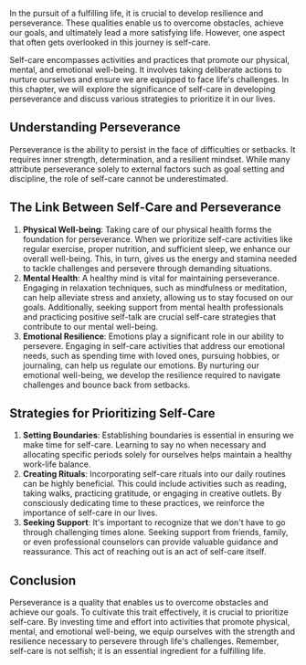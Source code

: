 
In the pursuit of a fulfilling life, it is crucial to develop resilience and perseverance. These qualities enable us to overcome obstacles, achieve our goals, and ultimately lead a more satisfying life. However, one aspect that often gets overlooked in this journey is self-care.

Self-care encompasses activities and practices that promote our physical, mental, and emotional well-being. It involves taking deliberate actions to nurture ourselves and ensure we are equipped to face life's challenges. In this chapter, we will explore the significance of self-care in developing perseverance and discuss various strategies to prioritize it in our lives.

## Understanding Perseverance

Perseverance is the ability to persist in the face of difficulties or setbacks. It requires inner strength, determination, and a resilient mindset. While many attribute perseverance solely to external factors such as goal setting and discipline, the role of self-care cannot be underestimated.

## The Link Between Self-Care and Perseverance

1. **Physical Well-being**: Taking care of our physical health forms the foundation for perseverance. When we prioritize self-care activities like regular exercise, proper nutrition, and sufficient sleep, we enhance our overall well-being. This, in turn, gives us the energy and stamina needed to tackle challenges and persevere through demanding situations.
2. **Mental Health**: A healthy mind is vital for maintaining perseverance. Engaging in relaxation techniques, such as mindfulness or meditation, can help alleviate stress and anxiety, allowing us to stay focused on our goals. Additionally, seeking support from mental health professionals and practicing positive self-talk are crucial self-care strategies that contribute to our mental well-being.
3. **Emotional Resilience**: Emotions play a significant role in our ability to persevere. Engaging in self-care activities that address our emotional needs, such as spending time with loved ones, pursuing hobbies, or journaling, can help us regulate our emotions. By nurturing our emotional well-being, we develop the resilience required to navigate challenges and bounce back from setbacks.

## Strategies for Prioritizing Self-Care

1. **Setting Boundaries**: Establishing boundaries is essential in ensuring we make time for self-care. Learning to say no when necessary and allocating specific periods solely for ourselves helps maintain a healthy work-life balance.
2. **Creating Rituals**: Incorporating self-care rituals into our daily routines can be highly beneficial. This could include activities such as reading, taking walks, practicing gratitude, or engaging in creative outlets. By consciously dedicating time to these practices, we reinforce the importance of self-care in our lives.
3. **Seeking Support**: It's important to recognize that we don't have to go through challenging times alone. Seeking support from friends, family, or even professional counselors can provide valuable guidance and reassurance. This act of reaching out is an act of self-care itself.

## Conclusion

Perseverance is a quality that enables us to overcome obstacles and achieve our goals. To cultivate this trait effectively, it is crucial to prioritize self-care. By investing time and effort into activities that promote physical, mental, and emotional well-being, we equip ourselves with the strength and resilience necessary to persevere through life's challenges. Remember, self-care is not selfish; it is an essential ingredient for a fulfilling life.
